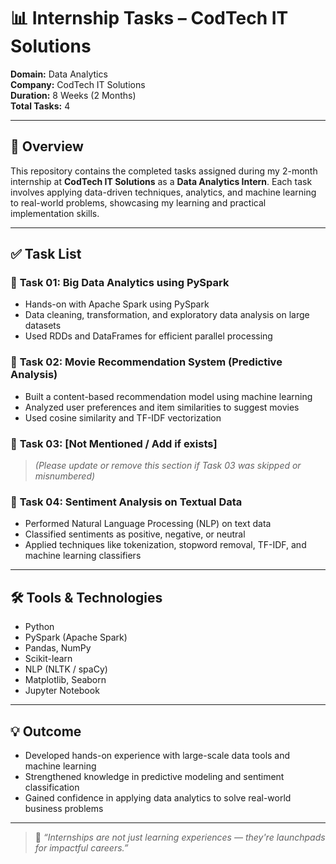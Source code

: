 # 📊 Internship Tasks – CodTech IT Solutions
 
**Domain:** Data Analytics  
**Company:** CodTech IT Solutions  
**Duration:** 8 Weeks (2 Months)  
**Total Tasks:** 4

---

## 📝 Overview

This repository contains the completed tasks assigned during my 2-month internship at **CodTech IT Solutions** as a **Data Analytics Intern**. Each task involves applying data-driven techniques, analytics, and machine learning to real-world problems, showcasing my learning and practical implementation skills.

---

## ✅ Task List

### 🔹 **Task 01: Big Data Analytics using PySpark**
- Hands-on with Apache Spark using PySpark
- Data cleaning, transformation, and exploratory data analysis on large datasets
- Used RDDs and DataFrames for efficient parallel processing

### 🔹 **Task 02: Movie Recommendation System (Predictive Analysis)**
- Built a content-based recommendation model using machine learning
- Analyzed user preferences and item similarities to suggest movies
- Used cosine similarity and TF-IDF vectorization

### 🔹 **Task 03: [Not Mentioned / Add if exists]**
> _(Please update or remove this section if Task 03 was skipped or misnumbered)_

### 🔹 **Task 04: Sentiment Analysis on Textual Data**
- Performed Natural Language Processing (NLP) on text data
- Classified sentiments as positive, negative, or neutral
- Applied techniques like tokenization, stopword removal, TF-IDF, and machine learning classifiers

---

## 🛠️ Tools & Technologies

- Python  
- PySpark (Apache Spark)  
- Pandas, NumPy  
- Scikit-learn  
- NLP (NLTK / spaCy)  
- Matplotlib, Seaborn  
- Jupyter Notebook  


---

## 💡 Outcome

- Developed hands-on experience with large-scale data tools and machine learning
- Strengthened knowledge in predictive modeling and sentiment classification
- Gained confidence in applying data analytics to solve real-world business problems

---

> 🎯 *“Internships are not just learning experiences — they're launchpads for impactful careers.”*



